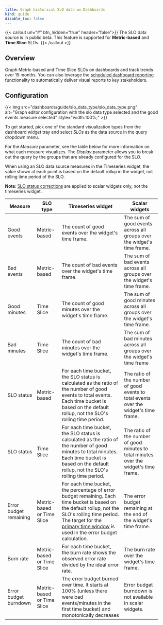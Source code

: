 ```yaml
---
title: Graph historical SLO data on Dashboards
kind: guide
disable_toc: false
---
```


{{< callout url="#" btn_hidden="true" header="false">}}
  The SLO data source is in public beta. This feature is supported for <strong>Metric-based</strong> and <strong>Time Slice</strong> SLOs.
{{< /callout >}}

## Overview

Graph Metric-based and Time Slice SLOs on dashboards and track trends over 15 months. You can also leverage the [scheduled dashboard reporting][1] functionality to automatically deliver visual reports to key stakeholders. 

## Configuration

{{< img src="dashboards/guide/slo_data_type/slo_data_type.png" alt="Graph editor configuration with the slo data type selected and the good events measure selected" style="width:100%;" >}}

To get started, pick one of the standard visualization types from the dashboard widget tray and select *SLOs* as the data source in the query dropdown menu. 

For the *Measure* parameter, see the table below for more information on what each measure visualizes. The *Display* parameter allows you to break out the query by the groups that are already configured for the SLO. 

When using an SLO data source measures in the Timeseries widget, the value shown at each point is based on the default rollup in the widget, not rolling time period of the SLO.

**Note**: [SLO status corrections][2] are applied to scalar widgets only, not the timeseries widget. 

| Measure | SLO type |  Timeseries widget  | Scalar widgets |
| -----  | ----- | ----- | ----- |
| Good events | Metric-based | The count of good events over the widget's time frame. | The sum of good events across all groups over the widget's time frame. |
| Bad events | Metric-based | The count of bad events over the widget's time frame. | The sum of bad events across all groups over the widget's time frame. |
| Good minutes | Time Slice | The count of good minutes over the widget's time frame. | The sum of good minutes across all groups over the widget's time frame. |
| Bad minutes | Time Slice | The count of bad minutes over the widget's time frame. | The sum of bad minutes across all groups over the widget's time frame |
| SLO status | Metric-based | For each time bucket, the SLO status is calculated as the ratio of the number of good events to total events. Each time bucket is based on the default rollup, not the SLO's rolling time period. | The ratio of the number of good events to total events over the widget's time frame. |
| SLO status | Time Slice | For each time bucket, the SLO status is calculated as the ratio of the number of good minutes to total minutes. Each time bucket is based on the default rollup, not the SLO's rolling time period. | The ratio of the number of good minutes to total minutes over the widget's time frame. |
| Error budget remaining | Metric-based or Time Slice | For each time bucket, the percentage of error budget remaining. Each time bucket is based on the default rollup, not the SLO's rolling time period. The target for the [primary time window][3] is used in the error budget calculation. | The error budget remaining at the end of the widget's time frame. |
| Burn rate | Metric-based or Time Slice | For each time bucket, the burn rate shows the observed error rate divided by the ideal error rate. | The burn rate over the widget's time frame. |
| Error budget burndown | Metric-based or Time Slice | The error budget burned over time. It starts at 100% (unless there were bad events/minutes in the first time bucket) and monotonically decreases | Error budget burndown is not available in scalar widgets. |





[1]: /dashboards/scheduled_reports/
[2]: /service_management/service_level_objectives/#slo-status-corrections
[3]: /service_management/service_level_objectives/#configuration